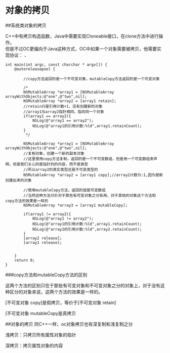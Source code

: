 # 对象的拷贝

##系统类对象的拷贝

C++中有拷贝构造函数，Java中需要实现Cloneable接口，在clone方法中进行操作。  
但是不过OC更偏向于Java这种方式，OC中如果一个对象需要被拷贝，他需要实现协议：
<NSCopying>、<NSMutableCopying>

```
int main(int argc, const charchar * argv[]) {  
    @autoreleasepool {  
                    
        //copy方法返回的是一个不可变对象，mutableCopy方法返回的是一个可变对象  
          
        /* 
        NSMutableArray *array1 = [NSMutableArray arrayWithObjects:@"one",@"two",nil]; 
        NSMutableArray *array2 = [array1 retain]; 
        //retain只是引用计数+1，没有创建新的对象 
        //array1与array2指针相同，指向同一个对象 
        if(array1 == array2){ 
            NSLog(@"array1 == array2"); 
            NSLog(@"array1的引用计数:%ld",array1.retainCount); 
        } 
         */  
          
        NSMutableArray *array1 = [NSMutableArray arrayWithObjects:@"one",@"two",nil];  
        //复制对象，创建一个新的副本对象  
        //这里使用copy方法复制，返回的是一个不可变数组，但是用一个可变数组来声明，但是我们关心的是指针的的内容，而不是类型  
        //所以array2的真实类型还是不可变类型的  
        NSMutableArray *array2 = [array1 copy];//array2计数为:1,因为是新创建出来的对象  
          
        //使用mutableCopy方法，返回的就是可变数组  
        //当然这种方法只针对于那些有可变对象之分有用，对于其他的对象这个方法和copy方法的效果是一样的  
        NSMutableArray *array3 = [array1 mutableCopy];  
          
        if(array1 != array2){  
            NSLog(@"array1 != array2");  
            NSLog(@"array1的引用计数:%ld",array1.retainCount);  
            NSLog(@"array2的引用计数:%ld",array2.retainCount);  
        }  
        [array2 release];  
        [array1 release];  
          
          
    }  
    return 0;  
}  
```

###copy方法和mutableCopy方法的区别

这两个方法的区别只在于那些有可变对象和不可变对象之分的对象上，对于没有这种区分的对象来说，这两个方法的效果是一样的。

[不可变对象 copy]是假拷贝，等价于[不可变对象 retain]

[不可变对象 mutableCopy是真拷贝

##对象的拷贝
同C++一样，oc对象拷贝也有深复制和浅复制之分

浅拷贝：只拷贝所有属性对象的指针  

深拷贝：拷贝属性对象的内容

